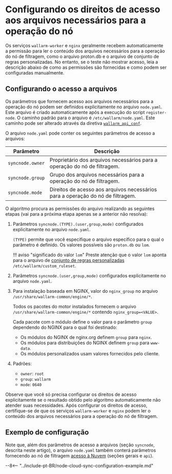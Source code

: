 # Configurando os direitos de acesso aos arquivos necessários para a operação do nó

Os serviços `wallarm-worker` e `nginx` geralmente recebem automaticamente a permissão para ler o conteúdo dos arquivos necessários para a operação do nó de filtragem, como o arquivo proton.db e o arquivo de conjunto de regras personalizadas. No entanto, se o teste não mostrar acesso, leia a descrição abaixo de como as permissões são fornecidas e como podem ser configuradas manualmente.

## Configurando o acesso a arquivos

Os parâmetros que fornecem acesso aos arquivos necessários para a operação do nó podem ser definidos explicitamente no arquivo `node.yaml`. Este arquivo é criado automaticamente após a execução do script `register-node`. O caminho padrão para o arquivo é `/etc/wallarm/node.yaml`. Este caminho pode ser alterado através da diretiva [`wallarm_api_conf`](configure-parameters-en.md#wallarm_api_conf).

O arquivo `node.yaml` pode conter os seguintes parâmetros de acesso a arquivos:

| Parâmetro    | Descrição |
|--------------|-------------|
| `syncnode.owner` | Proprietário dos arquivos necessários para a operação do nó de filtragem. |
| `syncnode.group` | Grupo dos arquivos necessários para a operação do nó de filtragem. |
| `syncnode.mode`  | Direitos de acesso aos arquivos necessários para a operação do nó de filtragem. |

O algoritmo procura as permissões do arquivo realizando as seguintes etapas (vai para a próxima etapa apenas se a anterior não resolva):

1. Parâmetros `syncnode.(TYPE).(user,group,mode)` configurados explicitamente no arquivo `node.yaml`.

    `(TYPE)` permite que você especifique o arquivo específico para o qual o parâmetro é definido. Os valores possíveis são `proton.db` ou `lom`.

    !!! aviso "significado do valor `lom`"
         Preste atenção que o valor `lom` aponta para o arquivo de [conjunto de regras personalizadas](../user-guides/rules/compiling.md) `/etc/wallarm/custom_ruleset`.

1. Parâmetros `syncnode.(user,group,mode)` configurados explicitamente no arquivo `node.yaml`.
1. Para instalação baseada em NGINX, valor do `nginx_group` no arquivo `/usr/share/wallarm-common/engine/*`.

   Todos os pacotes do motor instalados fornecem o arquivo `/usr/share/wallarm-common/engine/*` contendo `nginx_group=<VALUE>`.

   Cada pacote com o módulo define o valor para o parâmetro `group` dependendo do NGINX para o qual foi destinado:

   * Os módulos do NGINX de nginx.org definem `group` para `nginx`.
   * Os módulos para distribuições do NGINX definem `group` para `www-data`.
   * Os módulos personalizados usam valores fornecidos pelo cliente.

1. Padrões:
   * `owner`: `root`
   * `group`: `wallarm`
   * `mode`: `0640`

Observe que você só precisa configurar os direitos de acesso explicitamente se o resultado obtido pelo algoritmo automaticamente não atender suas necessidades. Após configurar os direitos de acesso, certifique-se de que os serviços `wallarm-worker` e `nginx` podem ler o conteúdo dos arquivos necessários para a operação do nó de filtragem.

## Exemplo de configuração

Note que, além dos parâmetros de acesso a arquivos (seção `syncnode`, descrita neste artigo), o arquivo `node.yaml` também conterá parâmetros fornecendo ao nó de filtragem [acesso à Nuvem](configure-cloud-node-synchronization-en.md) (seções gerais e `api`).

--8<-- "../include-pt-BR/node-cloud-sync-configuration-example.md"
